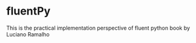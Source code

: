 # fluentPy
This is the practical implementation perspective of fluent python book by Luciano Ramalho
